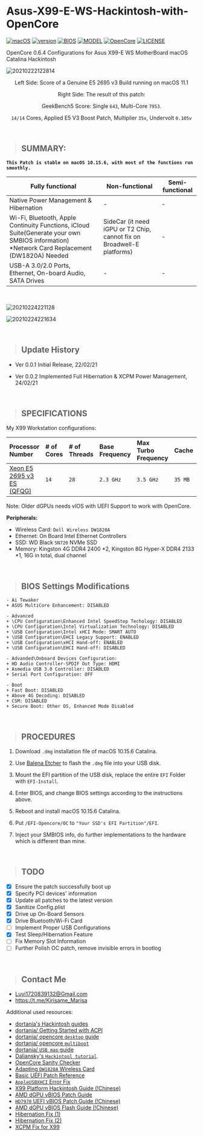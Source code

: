 # Asus-X99-E-WS-Hackintosh-with-OpenCore

[![macOS](https://img.shields.io/badge/macOS-Catalina-yellow.svg)](https://www.apple.com/macos/catalina/)
[![version](https://img.shields.io/badge/10.15.6-yellow)](https://support.apple.com/en-us/HT210642)
[![BIOS](https://img.shields.io/badge/BIOS-3502-blue)]()
[![MODEL](https://img.shields.io/badge/X99-E_WS-blue)](https://www.asus.com/tw/Motherboards/X99E_WS/)
[![OpenCore](https://img.shields.io/badge/OpenCore-0.6.4-green)](https://github.com/acidanthera/OpenCorePkg)
[![LICENSE](https://img.shields.io/badge/license-MIT-green)]()

OpenCore 0.6.4 Configurations for Asus X99-E WS MotherBoard macOS Catalina Hackintosh

![20210222122814](https://cdn.jsdelivr.net/gh/KirisameMarisaa/KirisameMarisaa.github.io/img/blogpost_images/20210222122814.png)

<center>

Left Side: Score of a Genuine E5 2695 v3 Build running on macOS 11.1

Right Side: The result of this patch:

GeekBench5 Score: Single `643`, Multi-Core `7953`. 

`14/14` Cores, Applied E5 V3 Boost Patch, Multiplier `35x`, Undervolt `0.105v`

</center>

<br>

> ## SUMMARY:

**`This Patch is stable on macOS 10.15.6, with most of the functions run smoothly. `**


| Fully functional | Non-functional | Semi-functional |
| ---------------- | -------------- | ------------------------------------------------------ |
| Native Power Management & Hibernation | - | - |
| Wi-Fi, Bluetooth, Apple Continuity Functions, iCloud Suite(Generate your own SMBIOS information) *Network Card Replacement (DW1820A) Needed               |  SideCar (it need iGPU or T2 Chip, cannot fix on Broadwell-E platforms)   | -  |
| USB-A 3.0/2.0 Ports, Ethernet, On-board Audio, SATA Drives               | -  | - | - |

<br>

![20210224221128](https://cdn.jsdelivr.net/gh/KirisameMarisaa/KirisameMarisaa.github.io/img/blogpost_images/20210224221128.png)


![20210224221634](https://cdn.jsdelivr.net/gh/KirisameMarisaa/KirisameMarisaa.github.io/img/blogpost_images/20210224221634.png)

<br>

>## Update History
- Ver 0.0.1 Initial Release, 22/02/21

- Ver 0.0.2 Implemented Full Hibernation & XCPM Power Management, 24/02/21

<br>

> ## SPECIFICATIONS

My X99 Workstation configurations:

| Processor Number                                                                                                                   | # of Cores | # of Threads | Base Frequency | Max Turbo Frequency | Cache | Memory Types | Graphics      |
| :--------------------------------------------------------------------------------------------------------------------------------- | :--------- | :----------- | :------------- | :------------------ | :---- | :----------- | :------------ |
| [Xeon E5 2695 v3 ES (QFQG)](https://ark.intel.com/content/www/us/en/ark/products/81057/intel-xeon-processor-e5-2695-v3-35m-cache-2-30-ghz.html) | `14`          | `28`            | `2.3 GHz`        | `3.5 GHz`             | `35 MB`  | `DDR4-2133`  | `XFX HD7970 3GB` |

Note: Older dGPUs needs vIOS with UEFI Support to work with OpenCore. 

**Peripherals:**


- Wireless Card: `Dell Wireless DW1820A`<br>
- Ethernet: On Board Intel Ethernet Controllers
- SSD: WD Black `SN720` NVMe SSD 
- Memory: Kingston 4G DDR4 2400 *2, Kingston 8G Hyper-X DDR4 2133 *1, 16G in total, dual channel
			
<br>

>## BIOS Settings Modifications
```
- Ai Tewaker
+ ASUS MultiCore Enhancement: DISABLED

- Advanced
+ \CPU Configuration\Enhanced Intel SpeedStep Techology: DISABLED
+ \CPU Configuration\Intel Virtualization Technology: DISABLED
+ \USB Configuration\Intel xHCI Mode: SMART AUTO
+ \USB Configuration\EHCI Legacy Support: ENABLED
+ \USB Configuration\xHCI Hand-off: ENABLED
+ \USB Configuration\EHCI Hand-off: DISABLED

- Advanded\Onboard Devices Configuration: 
+ HD Audio Controller-SPDIF Out Type: HDMI
+ Asmedia USB 3.0 Controller: DISABLED
+ Serial Port Configuration: OFF

- Boot
+ Fast Boot: DISABLED
+ Above 4G Decoding: DISABLED
+ CSM: DISABLED
+ Secure Boot: Other OS, Enhanced Mode Disabled
```

<br>

>## PROCEDURES

1. Download `.dmg` installation file of macOS 10.15.6 Catalina. 

2. Use [Balena Etcher](https://www.balena.io/etcher/) to flash the `.dmg` file into your USB disk. 

3. Mount the EFI partition of the USB disk, replace the entire `EFI` Folder with `EFI-Install`. 

4. Enter BIOS, and change BIOS settings according to the instructions above.

5. Reboot and install macOS 10.15.6 Catalina. 

6. Put `/EFI-Opencore/OC` to `"Your SSD's EFI Partition"/EFI`. 

7. Inject your SMBIOS info, do further implementations to the hardware which is different than mine. 

<br>

>## TODO
- [x] Ensure the patch successfully boot up
- [x] Specify PCI devices' information
- [x] Update all patches to the latest version
- [x] Sanitize Config.plist
- [x] Drive up On-Board Sensors
- [x] Drive Bluetooth/Wi-Fi Card
- [ ] Implement Proper USB Configurations
- [x] Test Sleep/Hibernation Feature
- [ ] Fix Memory Slot Information
- [ ] Further Polish OC patch, remove invisible errors in bootlog

<br>

>## Contact Me

- Luyi1720839132@Gmail.com
- https://t.me/Kirisame_Marisa

Additional used resources: 

- [dortania's Hackintosh guides](https://github.com/dortania)
- [dortania/ Getting Started with ACPI](https://dortania.github.io/Getting-Started-With-ACPI/)
- [dortania/ opencore `desktop` guide](https://dortania.github.io/OpenCore-Desktop-Guide/)
- [dortania/ opencore `multiboot`](https://github.com/dortania/OpenCore-Multiboot)
- [dortania/ `USB map` guide](https://github.com/dortania/USB-Map-Guide)
- [Daliansky's `Hackintool tutorial`](https://translate.google.com/translate?js=n&sl=auto&tl=en&u=https://blog.daliansky.net/Intel-FB-Patcher-tutorial-and-insertion-pose.html).
- [OpenCore Sanity Checker](opencore.slowgeek.com)
- [Adapting `DW1820A` Wireless Card](https://blog.daliansky.net/DW1820A_BCM94350ZAE-driver-inserts-the-correct-posture.html)
- [Basic UEFI Patch Reference](https://www.tonymacx86.com/threads/x99-catalina-pci-cards-not-working.309236/)
- [`AppleUSBXHCI` Error Fix](https://www.tonymacx86.com/threads/how-to-extend-the-imac-pro-to-x99-successful-build-extended-guide.227001/page-86)
- [X99 Platform Hackintosh Guide (!Chinese)](https://www.chiphell.com/thread-2174588-1-1.html)
- [AMD dGPU vBIOS Patch Guide](http://forum.netkas.org/index.php/topic,5619.0.html)
- [`HD7970` UEFI vBIOS Patch Guide (!Chinese)](https://bbs.nga.cn/read.php?tid=18588213&rand=628)
- [AMD dGPU vBIOS Flash Guide (!Chinese)](https://www.chiphell.com/thread-347172-1-1.html)
- [Hibernation Fix (1)](https://pikeralpha.wordpress.com/2017/01/12/debugging-sleep-issues/)
- [Hibernation Fix (2)](https://www.tonymacx86.com/threads/how-to-extend-the-imac-pro-to-x99-successful-build-extended-guide.227001/)
- [XCPM Fix for X99](https://www.tonymacx86.com/threads/x99-macos-catalina-10-15-2-kernel-patches.288451/)


